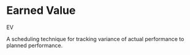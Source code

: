 # Earned Value


EV

A scheduling technique for tracking variance of actual performance to
planned performance.

